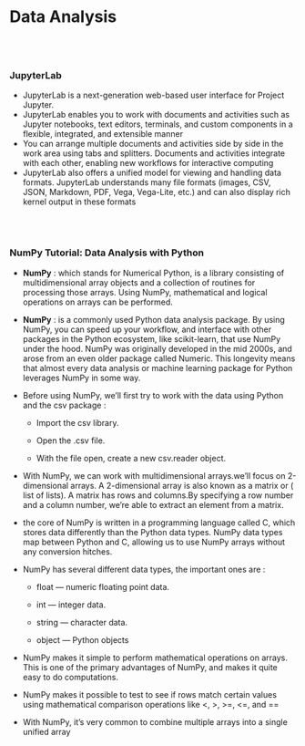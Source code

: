 # Data Analysis

<br>
<br>

### JupyterLab
* JupyterLab is a next-generation web-based user interface for Project Jupyter.
* JupyterLab enables you to work with documents and activities such as Jupyter notebooks, text editors, terminals, and custom components in a flexible, integrated, and extensible manner
* You can arrange multiple documents and activities side by side in the work area using tabs and splitters. Documents and activities integrate with each other, enabling new workflows for interactive computing
* JupyterLab also offers a unified model for viewing and handling data formats. JupyterLab understands many file formats (images, CSV, JSON, Markdown, PDF, Vega, Vega-Lite, etc.) and can also display rich kernel output in these formats

<br>
<br>

### NumPy Tutorial: Data Analysis with Python
* **NumPy** : which stands for Numerical Python, is a library consisting of multidimensional array objects and a collection of routines for processing those arrays. Using NumPy, mathematical and logical operations on arrays can be performed.

* **NumPy** : is a commonly used Python data analysis package. By using NumPy, you can speed up your workflow, and interface with other packages in the Python ecosystem, like scikit-learn, that use NumPy under the hood. NumPy was originally developed in the mid 2000s, and arose from an even older package called Numeric. This longevity means that almost every data analysis or machine learning package for Python leverages NumPy in some way.

* Before using NumPy, we’ll first try to work with the data using Python and the csv package :

    * Import the csv library.

    * Open the .csv file.

    * With the file open, create a new csv.reader object.



* With NumPy, we can work with multidimensional arrays.we’ll focus on 2-dimensional arrays. A 2-dimensional array is also known as a matrix or ( list of lists). A matrix has rows and columns.By specifying a row number and a column number, we’re able to extract an element from a matrix.

* the core of NumPy is written in a programming language called C, which stores data differently than the Python data types. NumPy data types map between Python and C, allowing us to use NumPy arrays without any conversion hitches.

* NumPy has several different data types, the important ones are :

    * float — numeric floating point data.

    * int — integer data.

    * string — character data.

    * object — Python objects

* NumPy makes it simple to perform mathematical operations on arrays. This is one of the primary advantages of NumPy, and makes it quite easy to do computations.

* NumPy makes it possible to test to see if rows match certain values using mathematical comparison operations like <, >, >=, <=, and ==

* With NumPy, it’s very common to combine multiple arrays into a single unified array